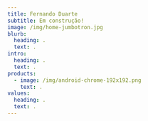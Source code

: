 ```yaml
---
title: Fernando Duarte
subtitle: Em construção!
image: /img/home-jumbotron.jpg
blurb:
  heading: .
  text: .
intro:
  heading: .
  text: .
products:
  - image: /img/android-chrome-192x192.png
    text: .
values:
  heading: .
  text: .
---
```


